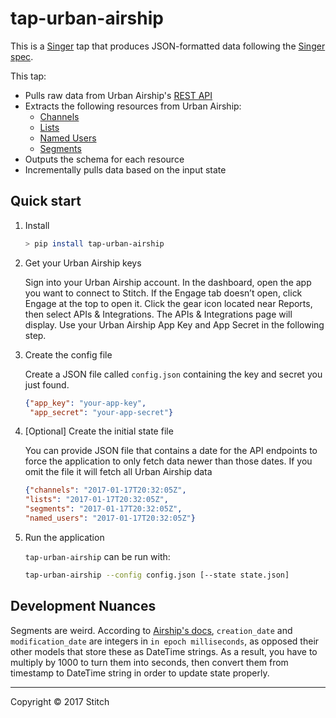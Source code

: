 # tap-urban-airship

This is a [Singer](https://singer.io) tap that produces JSON-formatted data following the [Singer spec](https://github.com/singer-io/getting-started/blob/master/SPEC.md).

This tap:
- Pulls raw data from Urban Airship's [REST API](https://docs.urbanairship.com/api/ua/)
- Extracts the following resources from Urban Airship:
  - [Channels](http://docs.urbanairship.com/api/ua/#api-channels)
  - [Lists](http://docs.urbanairship.com/api/ua/#api-static-lists)
  - [Named Users](http://docs.urbanairship.com/api/ua/#api-named-users)
  - [Segments](http://docs.urbanairship.com/api/ua/#segments-api)
- Outputs the schema for each resource
- Incrementally pulls data based on the input state


## Quick start

1. Install

    ```bash
    > pip install tap-urban-airship
    ```

2. Get your Urban Airship keys

    Sign into your Urban Airship account. In the dashboard, open the app you want to connect to Stitch. If the Engage tab doesn’t open, click Engage at the top to open it. Click the gear icon located near Reports, then select APIs & Integrations.  The APIs & Integrations page will display. Use your Urban Airship App Key and App Secret in the following step.



3. Create the config file

    Create a JSON file called `config.json` containing the key and secret you just found.

    ```json
    {"app_key": "your-app-key",
     "app_secret": "your-app-secret"}
    ```

4. [Optional] Create the initial state file

    You can provide JSON file that contains a date for the API endpoints
    to force the application to only fetch data newer than those dates.
    If you omit the file it will fetch all Urban Airship data

    ```json
    {"channels": "2017-01-17T20:32:05Z",
    "lists": "2017-01-17T20:32:05Z",
    "segments": "2017-01-17T20:32:05Z",
    "named_users": "2017-01-17T20:32:05Z"}
    ```

5. Run the application

    `tap-urban-airship` can be run with:

    ```bash
    tap-urban-airship --config config.json [--state state.json]
    ```

## Development Nuances
Segments are weird.
According to [Airship's docs](https://docs.airship.com/api/ua/#operation-api-segments-get), `creation_date` and `modification_date` are integers in `in epoch milliseconds`, as opposed their other models that store these as DateTime strings.
As a result, you have to multiply by 1000 to turn them into seconds, then convert them from timestamp to DateTime string in order to update state properly.


---

Copyright &copy; 2017 Stitch
